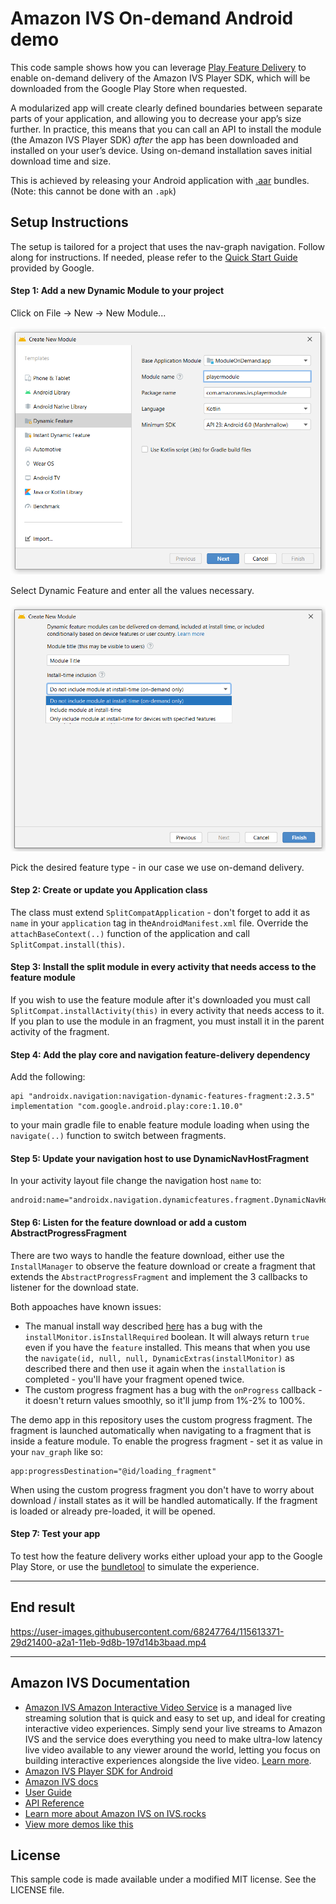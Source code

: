 # Amazon IVS On-demand Android demo

This code sample shows how you can leverage [Play Feature Delivery](https://developer.android.com/guide/playcore/feature-delivery) to enable on-demand delivery of the Amazon IVS Player SDK, which will be downloaded from the Google Play Store when requested.

A modularized app will create clearly defined boundaries between separate parts of your application, and allowing you to decrease your app’s size further. In practice, this means that you can call an API to install the module (the Amazon IVS Player SDK) _after_ the app has been downloaded and installed on your user’s device. Using on-demand installation saves initial download time and size.

This is achieved by releasing your Android application with [.aar](https://developer.android.com/guide/app-bundle) bundles. (Note: this cannot be done with an `.apk`)


## Setup Instructions
The setup is tailored for a project that uses the nav-graph navigation. Follow along for instructions.
If needed, please refer to the [Quick Start Guide](https://developer.android.com/guide/playcore/feature-delivery) provided by Google.

#### Step 1: Add a new Dynamic Module to your project
Click on File -> New -> New Module...

![](screenshots/new_dynamic_feature.png)

Select Dynamic Feature and enter all the values necessary.

![](screenshots/pick_module_type.png)

Pick the desired feature type - in our case we use on-demand delivery.

#### Step 2: Create or update you Application class
The class must extend `SplitCompatApplication` - don't forget to add it as `name` in your `application` tag in the`AndroidManifest.xml` file.
Override the `attachBaseContext(..)` function of the application and call `SplitCompat.install(this)`.

#### Step 3: Install the split module in every activity that needs access to the feature module
If you wish to use the feature module after it's downloaded you must call `SplitCompat.installActivity(this)` in every activity that needs access to it. If you plan to use the module in an fragment, you must install it in the parent activity of the fragment.

#### Step 4: Add the play core and navigation feature-delivery dependency
Add the following:
```
api "androidx.navigation:navigation-dynamic-features-fragment:2.3.5"
implementation "com.google.android.play:core:1.10.0"
```
to your main gradle file to enable feature module loading when using the `navigate(..)` function to switch between fragments.

#### Step 5: Update your navigation host to use DynamicNavHostFragment
In your activity layout file change the navigation host `name` to: 
```
android:name="androidx.navigation.dynamicfeatures.fragment.DynamicNavHostFragment"
```

#### Step 6: Listen for the feature download or add a custom AbstractProgressFragment
There are two ways to handle the feature download, either use the `InstallManager` to observe the feature download or create a fragment that extends the `AbstractProgressFragment` and implement the 3 callbacks to listener for the download state.

Both appoaches have known issues: 
- The manual install way described [here](https://developer.android.com/guide/navigation/navigation-dynamic#monitor) has a bug with the `installMonitor.isInstallRequired` boolean. It will always return `true` even if you have the `feature` installed. This means that when you use the `navigate(id, null, null, DynamicExtras(installMonitor)` as described there and then use it again when the `installation` is completed - you'll have your fragment opened twice.
- The custom progress fragment has a bug with the `onProgress` callback - it doesn't return values smoothly, so it'll jump from 1%-2% to 100%.

The demo app in this repository uses the custom progress fragment. The fragment is launched automatically when navigating to a fragment that is inside a feature module. 
To enable the progress fragment - set it as value in your `nav_graph` like so:
```
app:progressDestination="@id/loading_fragment"
```

When using the custom progress fragment you don't have to worry about download / install states as it will be handled automatically.  If the fragment is loaded or already pre-loaded, it will be opened. 

#### Step 7: Test your app
To test how the feature delivery works either upload your app to the Google Play Store, or use the [bundletool](https://developer.android.com/guide/playcore/feature-delivery/on-demand#local-testing) to simulate the experience.

---

## End result

https://user-images.githubusercontent.com/68247764/115613371-29d21400-a2a1-11eb-9d8b-197d14b3baad.mp4

---

## Amazon IVS Documentation
* [Amazon IVS Amazon Interactive Video Service](https://aws.amazon.com/ivs/) is a managed live streaming solution that is quick and easy to set up, and ideal for creating interactive video experiences. Simply send your live streams to Amazon IVS and the service does everything you need to make ultra-low latency live video available to any viewer around the world, letting you focus on building interactive experiences alongside the live video. [Learn more](https://aws.amazon.com/ivs/).
* [Amazon IVS Player SDK for Android](https://docs.aws.amazon.com/ivs/latest/userguide/player-android.html)
* [Amazon IVS docs](https://docs.aws.amazon.com/ivs/)
* [User Guide](https://docs.aws.amazon.com/ivs/latest/userguide/)
* [API Reference](https://docs.aws.amazon.com/ivs/latest/APIReference/)
* [Learn more about Amazon IVS on IVS.rocks](https://ivs.rocks/)
* [View more demos like this](https://ivs.rocks/examples)

## License
This sample code is made available under a modified MIT license. See the LICENSE file.

